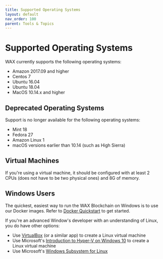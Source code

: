 ```yaml
---
title: Supported Operating Systems
layout: default
nav_order: 100
parent: Tools & Topics
---
```

# Supported Operating Systems

WAX currently supports the following operating systems:

* Amazon 2017.09 and higher
* Centos 7
* Ubuntu 16.04
* Ubuntu 18.04
* MacOS 10.14.x and higher 

## Deprecated Operating Systems

Support is no longer available for the following operating systems:

* Mint 18
* Fedora 27
* Amazon Linux 1
* macOS versions earlier than 10.14 (such as High Sierra)

## Virtual Machines

If you're using a virtual machine, it should be configured with at least 2 CPUs (does not have to be two physical ones) and 8G of memory.

## Windows Users

The quickest, easiest way to run the WAX Blockchain on Windows is to use our Docker images. Refer to [Docker Quickstart](/docs/es/dapp-development/docker-setup/) to get started. 

If you're an advanced Window's developer with an understanding of Linux, you do have other options:

* Use <a href="https://www.virtualbox.org/" target="_blank">VirtualBox</a> (or a similar app) to create a Linux virtual machine
* Use Microsoft's <a href="https://docs.microsoft.com/en-us/virtualization/hyper-v-on-windows/about/" target="_blank">Introduction to Hyper-V on Windows 10</a> to create a Linux virtual machine
* Use Microsoft's <a href="https://docs.microsoft.com/en-us/windows/wsl/install-win10" target="_blank">Windows Subsystem for Linux</a>

